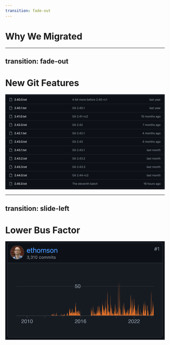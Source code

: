 ```yaml
---
transition: fade-out
---
```


# Why We Migrated

---
transition: fade-out
---

# New Git Features

<div class="w-100">
  <img src="/images/git-releases.png" />
</div>

---
transition: slide-left
---

# Lower Bus Factor

<div class="w-100">
  <img src="/images/libgit2-ethomson-commits.png" />
</div>
